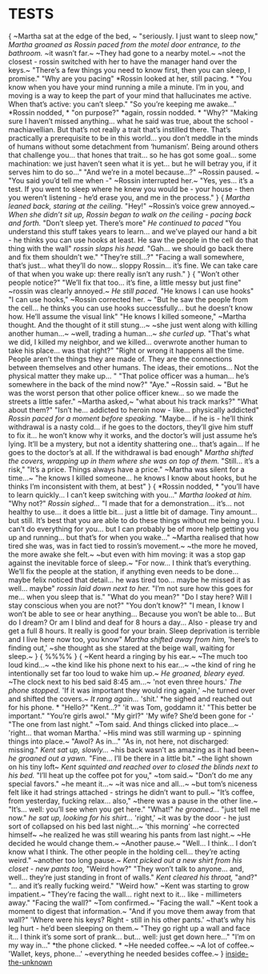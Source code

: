 # TESTS
{
~Martha sat at the edge of the bed, ~
"seriously. I just want to sleep now,"
*Martha groaned as Rossin paced from the motel door entrance, to the bathroom.*
~it wasn’t far.~
~They had gone to a nearby motel.~
~not the closest - rossin switched with her to have the manager hand over the keys.~
"There’s a few things you need to know first, then you can sleep, I promise."
"Why are you pacing"
*Rossin looked at her, still pacing. *
"You know when you have your mind running a mile a minute. 
I’m in you, and moving is a way to keep the part of your mind that hallucinates me active. 
When that’s active: you can’t sleep."
"So you’re keeping me awake..."
*Rossin nodded, *
"on purpose?"
*again, rossin nodded. *
"Why?"
"Making sure I haven’t missed anything...
what he said was true, about the school - machiavellian. 
But that’s not really a trait that’s instilled there. 
That’s practically a prerequisite to be in this world...
you don’t meddle in the minds of humans without some detachment from ‘humanism’. 
Being around others that challenge you...
that hones that trait... 
so he has got some goal...
some machination: we just haven’t seen what it is yet...
but he will betray you, if it serves him to do so..."
"And we’re in a motel because...?"
~Rossin paused. ~
"You said you’d tell me when -"
~Rossin interrupted her.~
"Yes, yes...
it’s a test. If you went to sleep where he knew you would be - your house - then you weren’t listening - he’d erase you, and me in the process."
}
{
*Martha leaned back, staring at the ceiling.*
"Hey!"
~Rossin’s voice grew annoyed.~
*When she didn’t sit up, Rossin began to walk on the ceiling - pacing back and forth.*
"Don’t sleep yet. There’s more"
*He continued to paced*
"You understand this stuff takes years to learn...
and we’ve played our hand a bit - he thinks you can use hooks at least. 
He saw the people in the cell do that thing with the wall"
*rossin slaps his head.*
"Gah...
we should go back there and fix them shouldn’t we."
"They’re still...?"
"Facing a wall somewhere, that’s just...
what they’ll do now...
sloppy Rossin...
it’s fine. 
We can take care of that when you wake up: there really isn’t any rush."
}
{
"Won’t other people notice?"
"We’ll fix that too...
it’s fine, a little messy but just fine"
~rossin was clearly annoyed.~
*He still paced.*
"He knows I can use hooks"
"I can use hooks,"
~Rossin corrected her. ~
"But he saw the people from the cell...
he thinks you can use hooks successfully...
but he doesn’t know how. He’ll assume the visual link"
"He knows I killed someone,"
~Martha thought. And the thought of it still stung...~
~she just went along with killing another human...~
~well, trading a human...~
*she curled up.*
"That's what we did, I killed my neighbor, and we killed...
overwrote another human to take his place...
was that right?"
"Right or wrong it happens all the time. 
People aren’t the things they are made of. 
They are the connections between themselves and other humans. 
The ideas, their emotions...
Not the physical matter they make up... "
"That police officer was a human...
he’s somewhere in the back of the mind now?"
"Aye."
~Rossin said. ~
"But he was the worst person that other police officer knew...
so we made the streets a little safer."
~Martha asked,~
"what about his track marks?"
"What about them?"
"Isn’t he...
addicted to heroin now - like...
physically addicted"
*Rossin paced for a moment before speaking.*
"Maybe...
if he is - he’ll think withdrawal is a nasty cold...
if he goes to the doctors, they’ll give him stuff to fix it...
he won’t know why it works, and the doctor’s will just assume he’s lying. 
It’ll be a mystery, but not a identity shattering one...
that’s again...
If he goes to the doctor’s at all.
If the withdrawal is bad enough"
*Martha shifted the covers, wrapping up in them where she was on top of them.*
"Still...
it’s a risk,"
"It’s a price. Things always have a price."
~Martha was silent for a time...~
"he knows I killed someone...
he knows I know about hooks, but he thinks I’m inconsistent with them, at best"
}
{
*Rossin nodded, *
"you’ll have to learn quickly...
I can’t keep switching with you..."
*Martha looked at him.*
"Why not?"
*Rossin sighed...*
"I made that for a demonstration...
it’s...
not healthy to use...
it does a little bit...
just a little bit of damage. 
Tiny amount...
but still. 
It’s best that you are able to do these things without me being you. 
I can’t do everything for you...
but I can probably be of more help getting you up and running...
but that’s for when you wake..."
~Martha realised that how tired she was, was in fact tied to rossin’s movement.~
~the more he moved, the more awake she felt.~
~but even with him moving: it was a stop gap against the inevitable force of sleep.~
"For now...
I think that’s everything. We’ll fix the people at the station, if anything even needs to be done...
maybe felix noticed that detail...
he was tired too...
maybe he missed it as well...
maybe"
*rossin laid down next to her.*
"I’m not sure how this goes for me...
when you sleep that is."
"What do you mean?"
"Do I stay here?
Will I stay conscious when you are not?"
"You don’t know?"
"I mean, I know I won’t be able to see or hear anything...
Because you won’t be able to... 
But do I dream? 
Or am I blind and deaf for 8 hours a day...
Also - please try and get a full 8 hours. 
It really is good for your brain. 
Sleep deprivation is terrible and I live here now too, you know"
*Martha shifted away from him,*
'here’s to finding out,'
~she thought as she stared at the beige wall, waiting for sleep.~
}
{
%%%%
}
{
~Kent heard a ringing by his ear.~
~The much too loud kind...~
~the kind like his phone next to his ear...~
~the kind of ring he intentionally set far too loud to wake him up.~
*He groaned, bleary eyed.*
~The clock next to his bed said 8:45 am...~
'not even three hours.'
*The phone stopped.*
'If it was important they would ring again,'
~he turned over and shifted the covers.~
*It rang again...*
'shit.'
*he sighed and reached out for his phone. *
"Hello?"
"Kent...?"
'it was Tom, goddamn it.'
"This better be important."
"You’re girls awol."
"My girl?"
'My wife? She’d been gone for -'
"The one from last night."
~Tom said. And things clicked into place...~
'right...
that woman Martha.'
~His mind was still warming up - spinning things into place.~
"Awol? As in..."
"As in, not here, not discharged: missing."
*Kent sat up, slowly...*
~his back wasn’t as amazing as it had been~
*he groaned out a yawn.*
"Fine...
I’ll be there in a little bit."
~the light shown on his tiny loft~
*Kent squinted and reached over to closed the blinds next to his bed.*
"I’ll heat up the coffee pot for you,"
~tom said.~
"Don’t do me any special favors."
~he meant it...~
~it was nice and all...~
~but tom’s niceness felt like it had strings attached - strings he didn’t want to pull.~
"It’s coffee, from yesterday, fucking relax...
also,"
~there was a pause in the other line.~
"It’s...
well: you’ll see when you get here."
"What!"
*he groaned...*
"just tell me now."
*he sat up, looking for his shirt...*
'right,'
~it was by the door - he just sort of collapsed on his bed last night...~
'this morning'
~he corrected himself~
~he realized he was still wearing his pants from last night.~
~He decided he would change them.~
~Another pause.~
"Well...
I think...
I don’t know what I think. 
The other people in the holding cell...
they’re acting weird."
~another too long pause.~
*Kent picked out a new shirt from his closet - new pants too,*
"Weird how?"
"They won’t talk to anyone...
and, well...
they’re just standing in front of walls."
*Kent cleared his throat,*
"and?"
"... and it’s really fucking weird."
"Weird how."
~Kent was starting to grow impatient.~
"They’re facing the wall...
right next to it...
like - millimeters away."
"Facing the wall?"
~Tom confirmed.~
"Facing the wall."
~Kent took a moment to digest that information.~
"And if you move them away from that wall?"
'Where were his keys? Right - still in his other pants.'
~that’s why his leg hurt - he’d been sleeping on them.~
"They go right up a wall and face it...
I think it’s some sort of prank...
but...
well: just get down here..."
"I’m on my way in..."
*the phone clicked. *
~He needed coffee.~
~A lot of coffee.~
'Wallet, keys, phone...'
~everything he needed besides coffee.~
}
[inside-the-unknown](inside-the-unknown.md)
